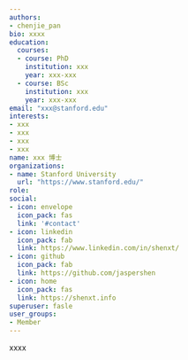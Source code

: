 ```yaml
---
authors:
- chenjie_pan
bio: xxxx
education:
  courses:
  - course: PhD
    institution: xxx
    year: xxx-xxx
  - course: BSc
    institution: xxx
    year: xxx-xxx
email: "xxx@stanford.edu"
interests:
- xxx
- xxx
- xxx
- xxx
name: xxx 博士
organizations:
- name: Stanford University
  url: "https://www.stanford.edu/"
role:
social:
- icon: envelope
  icon_pack: fas
  link: '#contact'
- icon: linkedin
  icon_pack: fab
  link: https://www.linkedin.com/in/shenxt/
- icon: github
  icon_pack: fab
  link: https://github.com/jaspershen
- icon: home
  icon_pack: fas
  link: https://shenxt.info
superuser: fasle
user_groups:
- Member
---
```


xxxx



